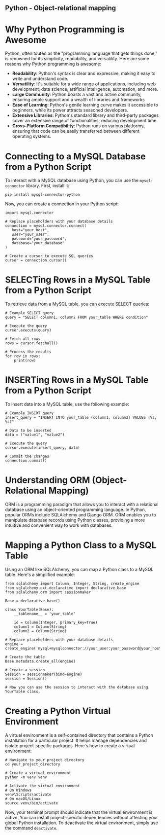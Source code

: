 ## Python - Object-relational mapping

# Why Python Programming is Awesome
Python, often touted as the "programming language that gets things done," is renowned for its simplicity, readability, and versatility. Here are some reasons why Python programming is awesome:
- **Readability**: Python's syntax is clear and expressive, making it easy to write and understand code.
- **Versatility**: It's suitable for a wide range of applications, including web development, data science, artificial intelligence, automation, and more.
- **Large Community**: Python boasts a vast and active community, ensuring ample support and a wealth of libraries and frameworks
- **Ease of Learning**: Python's gentle learning curve makes it accessible to beginners, while its power attracts seasoned developers.
- **Extensive Libraries**: Python's standard library and third-party packages cover an extensive range of functionalities, reducing development time.
- **Cross-Platform Compatibility**: Python runs on various platforms, ensuring that code can be easily transferred between different operating systems.
 
# Connecting to a MySQL Database from a Python Script

 To interact with a MySQL database using Python, you can use the `mysql-connector` library. First, install it:

 ```
 pip install mysql-connector-python
 ```
 Now, you can create a connection in your Python script:
 ```
 import mysql.connector

# Replace placeholders with your database details
connection = mysql.connector.connect(
    host="your_host",
    user="your_user",
    password="your_password",
    database="your_database"
)

# Create a cursor to execute SQL queries
cursor = connection.cursor()
 ```

# SELECTing Rows in a MySQL Table from a Python Script

To retrieve data from a MySQL table, you can execute SELECT queries:

```
# Example SELECT query
query = "SELECT column1, column2 FROM your_table WHERE condition"

# Execute the query
cursor.execute(query)

# Fetch all rows
rows = cursor.fetchall()

# Process the results
for row in rows:
    print(row)
```

# INSERTing Rows in a MySQL Table from a Python Script

To insert data into a MySQL table, use the following example:

```
# Example INSERT query
insert_query = "INSERT INTO your_table (column1, column2) VALUES (%s, %s)"

# Data to be inserted
data = ("value1", "value2")

# Execute the query
cursor.execute(insert_query, data)

# Commit the changes
connection.commit()
```

# Understanding ORM (Object-Relational Mapping)

ORM is a programming paradigm that allows you to interact with a relational database using an object-oriented programming language. In Python, popular ORMs include SQLAlchemy and Django ORM. ORM enables you to manipulate database records using Python classes, providing a more intuitive and convenient way to work with databases.

# Mapping a Python Class to a MySQL Table

Using an ORM like SQLAlchemy, you can map a Python class to a MySQL table. Here's a simplified example:

```
from sqlalchemy import Column, Integer, String, create_engine
from sqlalchemy.ext.declarative import declarative_base
from sqlalchemy.orm import sessionmaker

Base = declarative_base()

class YourTable(Base):
    __tablename__ = 'your_table'

    id = Column(Integer, primary_key=True)
    column1 = Column(String)
    column2 = Column(String)

# Replace placeholders with your database details
engine = create_engine('mysql+mysqlconnector://your_user:your_password@your_host/your_database')

# Create the table
Base.metadata.create_all(engine)

# Create a session
Session = sessionmaker(bind=engine)
session = Session()

# Now you can use the session to interact with the database using YourTable class.
```

# Creating a Python Virtual Environment

A virtual environment is a self-contained directory that contains a Python installation for a particular project. It helps manage dependencies and isolate project-specific packages. Here's how to create a virtual environment:

```
# Navigate to your project directory
cd your_project_directory

# Create a virtual environment
python -m venv venv

# Activate the virtual environment
# On Windows
venv\Scripts\activate
# On macOS/Linux
source venv/bin/activate
```
Now, your terminal prompt should indicate that the virtual environment is active. You can install project-specific dependencies without affecting your global Python installation. To deactivate the virtual environment, simply use the command `deactivate`.
